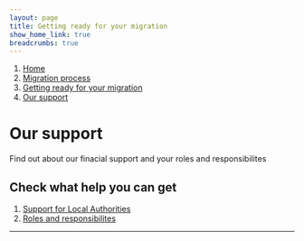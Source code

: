 ```yaml
---
layout: page
title: Getting ready for your migration
show_home_link: true
breadcrumbs: true
---
```

<div class='navbar-breadcrumbs-wrapper'>
  <div class='navbar-breadcrumbs'>
    <ol>
      <li><a href='/local-land-charges/'>Home</a></li>
      <li><a href='/local-land-charges/migration'>Migration process</a></li>
      <li><a href='getting-ready'>Getting ready for your migration</a></li>
      <li><a href='our-support'>Our support</a></li>
    </ol>
  </div>
</div>

<main id="content" class='no-margin'>
  <div class='breadcrumb-bar-wrapper'>
    <div class='breadcrumb-bar'>
      <h1 class="heading-xlarge">Our support</h1>
      <p>Find out about our finacial support and your roles and responsibilites</p>
    </div>
  </div>
  <div class='width-container'>
    <div class='column-two-thirds'>
      <h2 class='heading-medium'>Check what help you can get</h2>
      <ol>
        <li><a href='support'>Support for Local Authorities</a></li>
        <li><a href='#'>Roles and responsibilites</a></li>
      </ol>
      <hr>
    </div>
  </div>
</main>